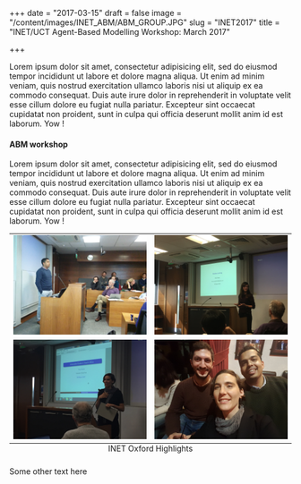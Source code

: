 +++
date = "2017-03-15"
draft = false
image = "/content/images/INET_ABM/ABM_GROUP.JPG"
slug = "INET2017"
title = "INET/UCT Agent-Based Modelling Workshop: March 2017"

+++

Lorem ipsum dolor sit amet, consectetur adipisicing elit, sed do eiusmod
tempor incididunt ut labore et dolore magna aliqua. Ut enim ad minim veniam,
quis nostrud exercitation ullamco laboris nisi ut aliquip ex ea commodo
consequat. Duis aute irure dolor in reprehenderit in voluptate velit esse
cillum dolore eu fugiat nulla pariatur. Excepteur sint occaecat cupidatat non
proident, sunt in culpa qui officia deserunt mollit anim id est laborum. Yow !

#### ABM workshop

Lorem ipsum dolor sit amet, consectetur adipisicing elit, sed do eiusmod
tempor incididunt ut labore et dolore magna aliqua. Ut enim ad minim veniam,
quis nostrud exercitation ullamco laboris nisi ut aliquip ex ea commodo
consequat. Duis aute irure dolor in reprehenderit in voluptate velit esse
cillum dolore eu fugiat nulla pariatur. Excepteur sint occaecat cupidatat non
proident, sunt in culpa qui officia deserunt mollit anim id est laborum. Yow !


<table class="image">
<caption align="bottom">INET Oxford Highlights</caption>
<tr>
   <td> <img src="/content/images/INET_ABM/ABM_ALLAN.JPG" alt="Drawing" style="width: 350px;"/> </td>
   <td> <img src="/content/images/INET_ABM/ABM_ESTI.JPG" alt="Drawing1" style="width: 350px;"/> </td>
</tr>
<tr>
   <td> <img src="/content/images/INET_ABM/ABM_TINA.JPG" alt="Drawing" style="width: 350px;"/> </td>
   <td> <img src="/content/images/INET_ABM/ABM_SOCIAL.jpg" alt="Drawing1" style="width: 350px;"/> </td>
</tr>
</table>




Some other text here
